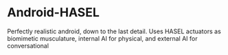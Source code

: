 # Android-HASEL
Perfectly realistic android, down to the last detail. Uses HASEL actuators as biomimetic musculature, internal AI for physical, and external AI for conversational
